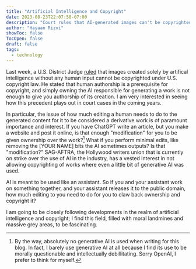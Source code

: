 ```yaml
---
title: "Artificial Intelligence and Copyright"
date: 2023-08-23T22:07:58-07:00
description: "Court rules that AI-generated images can't be copyrighted."
author: "Hayaan Rizvi"
showToc: false
TocOpen: false
draft: false
tags:
  - technology
---
```


Last week, a U.S. District Judge [ruled](https://www.reuters.com/legal/ai-generated-art-cannot-receive-copyrights-us-court-says-2023-08-21/) that images created solely by artifical intelligence without any human input cannot be copyrighted under U.S. copyright law. He stated that human authorship is a prerequisite for copyright, and simply owning the AI responsible for generating a work is not enough to give you authorship of its creation. I am very interested in seeing how this precedent plays out in court cases in the coming years.

In particular, the issue of how much editing a human needs to do to the generated content for it to be considered a derivative work is of paramount importance and interest. If you have ChatGPT write an article, but you make a website and post it online, is that enough "modification" for you to be given ownership over the work?[^1] What if you perform minimal edits, like removing the [YOUR NAME] bits the AI sometimes outputs? Is that "modification?" SAG-AFTRA, the Hollywood writers union that is currently on strike over the use of AI in the industry, has a vested interest in not allowing copyrighting of works where even a little bit of generative AI was used.

AI is meant to be used like an assistant. So if you and your assistant work on something together, and your assistant releases it to the public domain, how much editing to you need to do for you to claw back ownership and copyright it?

I am going to be closely following developments in the realm of artificial intelligence and copyright; I find this field, filled with moral landmines and massive grey areas, to be fascinating.

[^1]: By the way, absolutely no generative AI is used when writing for this blog. In fact, I barely use generative AI at all because I find its use to be morally questionable and intellectually debillitating. Sorry OpenAI, I prefer to think for myself.